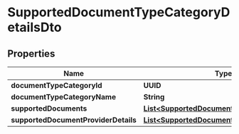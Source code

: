 

# SupportedDocumentTypeCategoryDetailsDto


## Properties

Name | Type | Description | Notes
------------ | ------------- | ------------- | -------------
**documentTypeCategoryId** | **UUID** |  | 
**documentTypeCategoryName** | **String** |  | 
**supportedDocuments** | [**List&lt;SupportedDocumentDetailsDto&gt;**](SupportedDocumentDetailsDto.md) |  | 
**supportedDocumentProviderDetails** | [**List&lt;SupportedDocumentProviderDetailsDto&gt;**](SupportedDocumentProviderDetailsDto.md) |  |  [optional]



